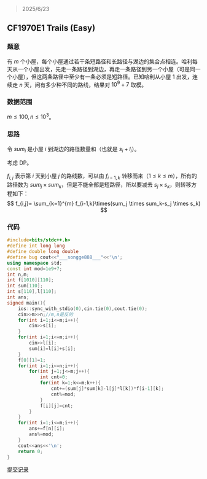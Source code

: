 > 2025/6/23

## CF1970E1 Trails (Easy)

### 题意

有 $m$ 个小屋，每个小屋通过若干条短路径和长路径与湖边的集合点相连。哈利每天从一个小屋出发，先走一条路径到湖边，再走一条路径到另一个小屋（可是同一个小屋），但这两条路径中至少有一条必须是短路径。已知哈利从小屋 $1$ 出发，连续走 $n$ 天，问有多少种不同的路线，结果对 $10^9+7$ 取模。
### 数据范围

$m \le 100,n \le 10^3$。

### 思路

令 $sum_i$ 是小屋 $i$ 到湖边的路径数量和（也就是 $s_i+l_i$）。

考虑 DP。

$f_{i,j}$ 表示第 $i$ 天到小屋 $j$ 的路线数，可以由 $f_{i-1,k}$ 转移而来（$1 \le k \le m$），所有的路径数为 $sum_j \times sum_k$，但是不能全部是短路径，所以要减去 $s_j \times s_k$，则转移方程如下：
$$
f_{i,j}= \sum_{k=1}^{m} f_{i-1,k}\times(sum_j \times sum_k-s_j \times s_k)
$$

### 代码

```cpp
#include<bits/stdc++.h>
#define int long long
#define double long double
#define bug cout<<"___songge888___"<<'\n';
using namespace std;
const int mod=1e9+7;
int n,m;
int f[1010][110];
int sum[110];
int s[110],l[110];
int ans;
signed main(){
    ios::sync_with_stdio(0),cin.tie(0),cout.tie(0);
    cin>>m>>n;//m,n是反的
    for(int i=1;i<=m;i++){
        cin>>s[i];
    }
    for(int i=1;i<=m;i++){
        cin>>l[i];
        sum[i]=l[i]+s[i];
    }
    f[0][1]=1;
    for(int i=1;i<=n;i++){
        for(int j=1;j<=m;j++){
            int cnt=0;
            for(int k=1;k<=m;k++){
                cnt+=(sum[j]*sum[k]-l[j]*l[k])*f[i-1][k];
                cnt%=mod;
            }
            f[i][j]=cnt;
        }
    }
    for(int i=1;i<=m;i++){
        ans+=f[n][i];
        ans%=mod;
    }
    cout<<ans<<'\n';
    return 0;
}
```

[提交记录](https://codeforces.com/contest/1970/submission/325644060)